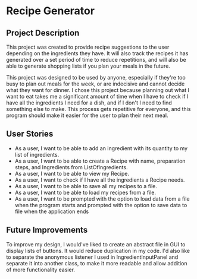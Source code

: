 # Recipe Generator


## Project Description
This project was created to provide recipe suggestions to the user depending on the ingredients they have. It will also
track the recipes it has generated over a set period of time to reduce repetitions, and will also be able to generate 
shopping lists if you plan your meals in the future. 

This project was designed to be used by anyone, especially if they're too busy to plan out meals for the week, or are
indecisive and cannot decide what they want for dinner. I chose this project because planning out what I want to eat
takes me a significant amount of time when I have to check if I have all the ingredients I need for a dish, and if I
don't I need to find something else to make. This process gets repetitive for everyone, and this program should make it 
easier for the user to plan their next meal.

## User Stories

- As a user, I want to be able to add an ingredient with its quantity to my list of ingredients.
- As a user, I want to be able to create a Recipe with name, preparation steps, and Ingredients from ListOfIngredients.
- As a user, I want to be able to view my Recipe. 
- As a user, I want to check if I have all the ingredients a Recipe needs. 
- As a user, I want to be able to save all my recipes to a file.
- As a user, I want to be able to load my recipes from a file.
- As a user, I want to be prompted with the option to load data from a file when the program starts and prompted with
the option to save data to file when the application ends

## Future Improvements 

To improve my design, I would've liked to create an abstract file in GUI to display lists of buttons. It would reduce
duplication in my code. I'd also like to separate the anonymous listener I used in IngredientInputPanel and separate it
into another class, to make it more readable and allow addition of more functionality easier.